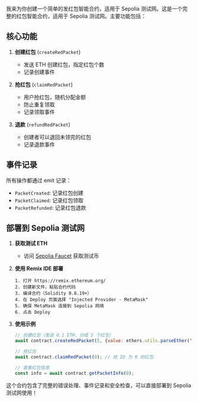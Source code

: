 我来为你创建一个简单的发红包智能合约，适用于 Sepolia 测试网。这是一个完整的红包智能合约，适用于 Sepolia 测试网。主要功能包括：

## 核心功能

1. **创建红包** (`createRedPacket`)
   - 发送 ETH 创建红包，指定红包个数
   - 记录创建事件

2. **抢红包** (`claimRedPacket`)
   - 用户抢红包，随机分配金额
   - 防止重复领取
   - 记录领取事件

3. **退款** (`refundRedPacket`)
   - 创建者可以退回未领完的红包
   - 记录退款事件

## 事件记录
所有操作都通过 emit 记录：
- `PacketCreated`: 记录红包创建
- `PacketClaimed`: 记录红包领取
- `PacketRefunded`: 记录红包退款

## 部署到 Sepolia 测试网

1. **获取测试 ETH**
   - 访问 [Sepolia Faucet](https://sepoliafaucet.com/) 获取测试币

2. **使用 Remix IDE 部署**
   ```
   1. 打开 https://remix.ethereum.org/
   2. 创建新文件，粘贴合约代码
   3. 编译合约（Solidity 0.8.19+）
   4. 在 Deploy 页面选择 "Injected Provider - MetaMask"
   5. 确保 MetaMask 连接到 Sepolia 网络
   6. 点击 Deploy
   ```

3. **使用示例**
   ```javascript
   // 创建红包（发送 0.1 ETH，分成 5 个红包）
   await contract.createRedPacket(5, {value: ethers.utils.parseEther("0.1")});
   
   // 抢红包
   await contract.claimRedPacket(0); // 抢 ID 为 0 的红包
   
   // 查看红包信息
   const info = await contract.getPacketInfo(0);
   ```

这个合约包含了完整的错误处理、事件记录和安全检查，可以直接部署到 Sepolia 测试网使用！